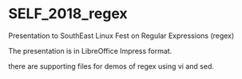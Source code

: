 # SELF_2018_regex
Presentation to SouthEast Linux Fest on Regular Expressions (regex)

The presentation is in LibreOffice Impress format.

there are supporting files for demos of regex using vi and sed.

